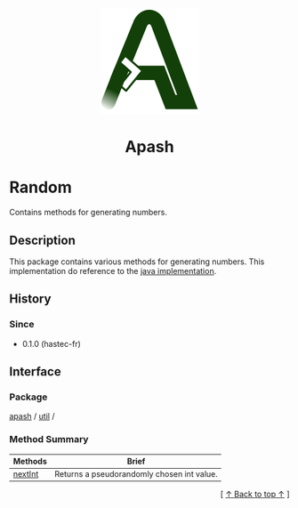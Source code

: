 
<div align='center' id='apash-top'>
  <a href='https://github.com/hastec-fr/apash'>
    <img alt='apash-logo' src='../../../../../assets/apash-logo.svg'/>
  </a>

  # Apash
</div>


 <!-- @class -->
# Random
Contains methods for generating numbers.
## Description
   This package contains various methods for generating numbers.
   This implementation do reference to the [java implementation](https://docs.oracle.com/en/java/javase/21/docs/api/java.base/java/util/random/package-summary.html).

## History
### Since
  * 0.1.0 (hastec-fr)

## Interface
### Package
<!-- apash.packageBegin -->
[apash](../../apash.md) / [util](../util.md) / 
<!-- apash.packageEnd -->

### Method Summary
<!-- apash.summaryTableBegin -->
| Methods                  | Brief                                 |
|--------------------------|---------------------------------------|
|[nextInt](Random/nextInt.md)|Returns a pseudorandomly chosen int value.|
<!-- apash.summaryTableEnd -->

  <div align='right'>[ <a href='#apash-top'>↑ Back to top ↑</a> ]</div>

